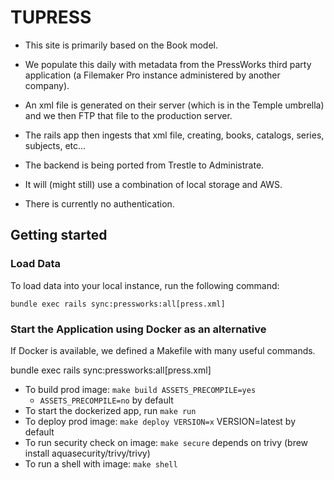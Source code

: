 # TUPRESS

- This site is primarily based on the Book model.
- We populate this daily with metadata from the PressWorks third party application (a Filemaker Pro instance administered by another company).
- An xml file is generated on their server (which is in the Temple umbrella) and we then FTP that file to the production server.
- The rails app then ingests that xml file, creating, books, catalogs, series, subjects, etc...

- The backend is being ported from Trestle to Administrate.
- It will (might still) use a combination of local storage and AWS.
- There is currently no authentication.

## Getting started

### Load Data

To load data into your local instance, run the following command:

`bundle exec rails sync:pressworks:all[press.xml]`

### Start the Application using Docker as an alternative

If Docker is available, we defined a Makefile with many useful commands.

bundle exec rails sync:pressworks:all[press.xml]

* To build prod image: ```make build ASSETS_PRECOMPILE=yes```
  * `ASSETS_PRECOMPILE=no` by default
* To start the dockerized app, run ```make run```
* To deploy prod image: ```make deploy VERSION=x```  VERSION=latest by default
* To run security check on image: ```make secure``` depends on trivy (brew install aquasecurity/trivy/trivy)
* To run a shell with image: ```make shell```
